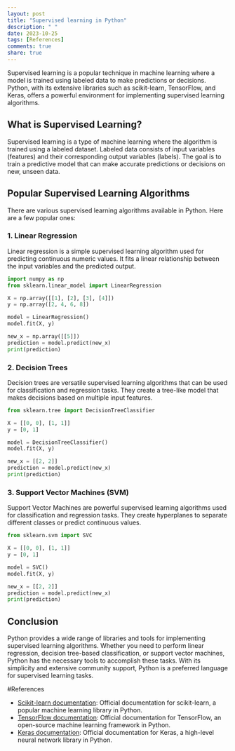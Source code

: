```yaml
---
layout: post
title: "Supervised learning in Python"
description: " "
date: 2023-10-25
tags: [References]
comments: true
share: true
---
```


Supervised learning is a popular technique in machine learning where a model is trained using labeled data to make predictions or decisions. Python, with its extensive libraries such as scikit-learn, TensorFlow, and Keras, offers a powerful environment for implementing supervised learning algorithms.

## What is Supervised Learning?

Supervised learning is a type of machine learning where the algorithm is trained using a labeled dataset. Labeled data consists of input variables (features) and their corresponding output variables (labels). The goal is to train a predictive model that can make accurate predictions or decisions on new, unseen data.

## Popular Supervised Learning Algorithms

There are various supervised learning algorithms available in Python. Here are a few popular ones:

### 1. Linear Regression

Linear regression is a simple supervised learning algorithm used for predicting continuous numeric values. It fits a linear relationship between the input variables and the predicted output.

```python
import numpy as np
from sklearn.linear_model import LinearRegression

X = np.array([[1], [2], [3], [4]])
y = np.array([2, 4, 6, 8])

model = LinearRegression()
model.fit(X, y)

new_x = np.array([[5]])
prediction = model.predict(new_x)
print(prediction)
```

### 2. Decision Trees

Decision trees are versatile supervised learning algorithms that can be used for classification and regression tasks. They create a tree-like model that makes decisions based on multiple input features.

```python
from sklearn.tree import DecisionTreeClassifier

X = [[0, 0], [1, 1]]
y = [0, 1]

model = DecisionTreeClassifier()
model.fit(X, y)

new_x = [[2, 2]]
prediction = model.predict(new_x)
print(prediction)
```

### 3. Support Vector Machines (SVM)

Support Vector Machines are powerful supervised learning algorithms used for classification and regression tasks. They create hyperplanes to separate different classes or predict continuous values.

```python
from sklearn.svm import SVC

X = [[0, 0], [1, 1]]
y = [0, 1]

model = SVC()
model.fit(X, y)

new_x = [[2, 2]]
prediction = model.predict(new_x)
print(prediction)
```

## Conclusion

Python provides a wide range of libraries and tools for implementing supervised learning algorithms. Whether you need to perform linear regression, decision tree-based classification, or support vector machines, Python has the necessary tools to accomplish these tasks. With its simplicity and extensive community support, Python is a preferred language for supervised learning tasks.

#References

- [Scikit-learn documentation](https://scikit-learn.org/): Official documentation for scikit-learn, a popular machine learning library in Python.
- [TensorFlow documentation](https://www.tensorflow.org/): Official documentation for TensorFlow, an open-source machine learning framework in Python.
- [Keras documentation](https://keras.io/): Official documentation for Keras, a high-level neural network library in Python.